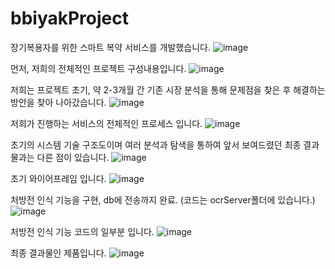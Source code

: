 # bbiyakProject
장기복용자를 위한 스마트 복약 서비스를 개발했습니다.
![image](https://github.com/sowon61/bbiyakProject/assets/115778827/4211d8e8-8220-4cf3-9073-edcd0aa96a90)

먼저, 저희의 전체적인 프로젝트 구성내용입니다.
![image](https://github.com/sowon61/bbiyakProject/assets/115778827/d50bd625-2f19-49f0-aa32-d0dcaf6fa541)

저희는 프로젝트 초기, 약 2-3개월 간 기존 시장 분석을 통해 문제점을 찾은 후 해결하는 방안을 찾아 나아갔습니다. 
![image](https://github.com/sowon61/bbiyakProject/assets/115778827/177faffa-2c46-41e4-b9a5-908a7bdd3106)

저희가 진행하는 서비스의 전체적인 프로세스 입니다. 
![image](https://github.com/sowon61/bbiyakProject/assets/115778827/0ced3b2c-26fd-4355-83af-0ead9c56c229)

초기의 시스템 기술 구조도이며 여러 분석과 탐색을 통하여 앞서 보여드렸던 최종 결과물과는 다른 점이 있습니다. 
![image](https://github.com/sowon61/bbiyakProject/assets/115778827/06d5a6d6-b1fc-4f6a-bcf2-3b3c25556263)

초기 와이어프레임 입니다.
![image](https://github.com/sowon61/bbiyakProject/assets/115778827/0cd69374-35a6-47b9-af7f-5be5066eb667)

처방전 인식 기능을 구현, db에 전송까지 완료. (코드는 ocrServer폴더에 있습니다.)
![image](https://github.com/sowon61/bbiyakProject/assets/115778827/913a62e1-176b-429b-b5fe-28529c8634b6)

처방전 인식 기능 코드의 일부분 입니다.
![image](https://github.com/sowon61/bbiyakProject/assets/115778827/72cc16b1-1bef-483e-a813-0d1f71e081f1)

최종 결과물인 제품입니다. 
![image](https://github.com/sowon61/bbiyakProject/assets/115778827/8279e039-f132-4ea8-bd3f-6d85a46d6654)
